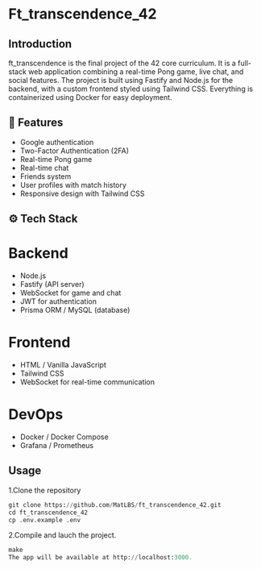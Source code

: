 # Ft_transcendence_42

## Introduction
ft_transcendence is the final project of the 42 core curriculum. It is a full-stack web application combining a real-time Pong game, live chat, and social features. 
The project is built using Fastify and Node.js for the backend, with a custom frontend styled using Tailwind CSS. Everything is containerized using Docker for easy deployment.

## 🚀 Features
- Google authentication
- Two-Factor Authentication (2FA)
- Real-time Pong game
- Real-time chat
- Friends system
- User profiles with match history
- Responsive design with Tailwind CSS

## ⚙️ Tech Stack
# Backend
- Node.js
- Fastify (API server)
- WebSocket for game and chat
- JWT for authentication
- Prisma ORM / MySQL (database)

# Frontend
- HTML / Vanilla JavaScript
- Tailwind CSS
- WebSocket for real-time communication

# DevOps
- Docker / Docker Compose
- Grafana / Prometheus

## Usage

1.Clone the repository
```python
git clone https://github.com/MatLBS/ft_transcendence_42.git
cd ft_transcendence_42
cp .env.example .env
```
2.Compile and lauch the project.
```python
make
The app will be available at http://localhost:3000.
```
